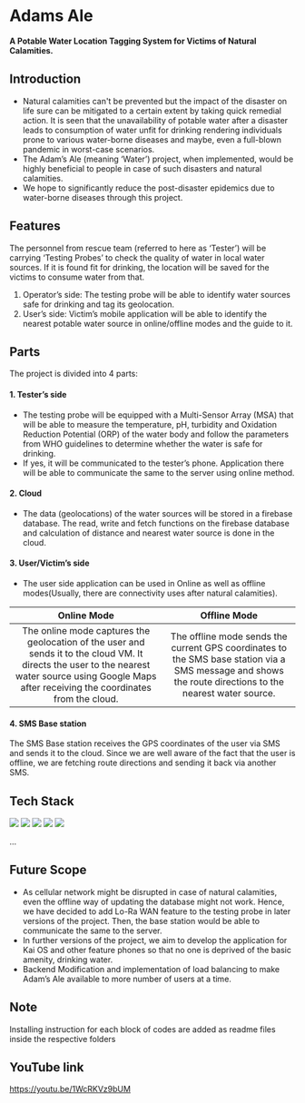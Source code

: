 # Adams Ale
**A Potable Water Location Tagging System for Victims of Natural Calamities.**
## Introduction
- Natural calamities can't be prevented but the impact of the disaster on life sure can be mitigated to a certain extent by taking quick remedial action.  It is seen that the unavailability of potable water after a disaster leads to consumption of water unfit for drinking rendering individuals prone to various water-borne diseases and maybe, even a full-blown pandemic in worst-case scenarios.
- The Adam’s Ale (meaning ‘Water’) project, when implemented, would be highly beneficial to people in case of such disasters and natural calamities.
- We hope to significantly reduce the post-disaster epidemics due to water-borne diseases through this project.

## Features
The personnel from rescue team (referred to here as ‘Tester’) will be carrying ‘Testing Probes’ to check the quality of water in local water sources. If it is found fit for drinking, the location will be saved for the victims to consume water from that.

1. Operator’s side: 
The testing probe will be able to identify water sources safe for drinking and tag its geolocation.
2. User’s side: 
Victim’s mobile application will be able to identify the nearest potable water source in online/offline modes and the guide to it.


## Parts
The project is divided into 4 parts:
#### 1. Tester’s side
- The testing probe will be equipped with a Multi-Sensor Array (MSA) that will be able to measure the temperature, pH, turbidity and Oxidation Reduction Potential (ORP) of the water body and follow the parameters from WHO guidelines to determine whether the water is safe for drinking.
- If yes, it will be communicated to the tester’s phone. Application there will be able to communicate the same to the server using online method. 
#### 2. Cloud
- The data (geolocations) of the water sources will be stored in a firebase database. The read, write and fetch functions on the firebase database and calculation of distance and nearest water source is done in the cloud.
#### 3. User/Victim’s side
- The user side application can be used in Online as well as offline modes(Usually, there are connectivity uses after natural calamities).

|  Online Mode                                         |                            Offline Mode      |                         
|:----------------------------------------------------:|:--------------------------------------------:|
| The online mode captures the geolocation of the user and sends it to the cloud VM. It directs the user to the nearest water source using Google Maps after receiving  the coordinates from the cloud.| The offline mode sends the current GPS coordinates to the SMS base station via a SMS message and shows the route directions to the nearest water source.|  


#### 4. SMS Base station
The SMS Base station receives the GPS coordinates of the user via SMS and sends it to the cloud. Since we are well aware of the fact that the user is offline, we are fetching route directions and sending it back via another SMS.

## Tech Stack
![](https://www.arduino.cc/en/uploads/Trademark/ArduinoCommunityLogo.png)
![](https://firebase.google.com/downloads/brand-guidelines/PNG/logo-built_white.png)
![](https://flutter.dev/assets/flutter-lockup-1caf6476beed76adec3c477586da54de6b552b2f42108ec5bc68dc63bae2df75.png)
![](https://www.equinix.com/contentAsset/raw-data/0fce45a2-82a8-430a-b7fa-03c973263939/fileAsset?language_id=1)
![](https://www.mapmyindia.com/blog/wp-content/uploads/2010/09/mapmyindia-logo.jpg)

...

## Future Scope
- As cellular network might be disrupted in case of natural calamities, even the offline way of updating the database might not work. Hence, we have decided to add Lo-Ra WAN feature to the testing probe in later versions of the project. 
Then, the base station would be able to communicate the same to the server.
- In further versions of the project, we aim to develop the application for Kai OS and other feature phones so that no one is deprived of the basic amenity, drinking water.
- Backend Modification and implementation of load balancing to make Adam’s Ale available to more number of users at a time.

## Note
Installing instruction for each block of codes are added as readme files inside the respective folders

## YouTube link
https://youtu.be/1WcRKVz9bUM
